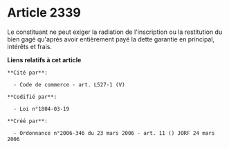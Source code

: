 # Article 2339

Le constituant ne peut exiger la radiation de l'inscription ou la restitution du bien gagé qu'après avoir entièrement payé la
dette garantie en principal, intérêts et frais.

**Liens relatifs à cet article**

	**Cité par**:

	  - Code de commerce - art. L527-1 (V)

	**Codifié par**:

	  - Loi n°1804-03-19

	**Créé par**:

	  - Ordonnance n°2006-346 du 23 mars 2006 - art. 11 () JORF 24 mars 2006
